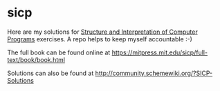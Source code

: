 # sicp

Here are my solutions for [Structure and Interpretation of Computer Programs](https://mitpress.mit.edu/sicp/full-text/book/book.html) exercises. A repo helps to keep myself accountable :-)

The full book can be found online at https://mitpress.mit.edu/sicp/full-text/book/book.html

Solutions can also be found at http://community.schemewiki.org/?SICP-Solutions
